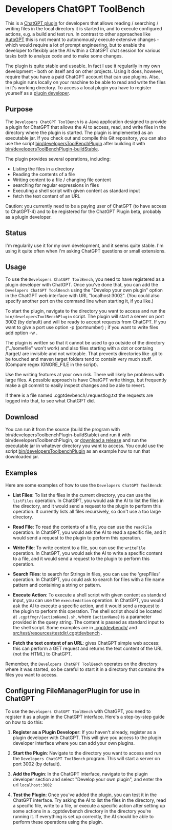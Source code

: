 # Developers ChatGPT ToolBench

This is a [ChatGPT plugin](https://chat.openai.com) for developers that allows reading / searching / writing files
in the local directory it is started in, and to execute configured actions, e.g. a build and test run.
In contrast to other approaches like [AutoGPT](https://github.com/Significant-Gravitas/AutoGPT) this is not meant to
autonomously execute extensive changes - which would require a lot of prompt engineering, but to enable the
developer to flexibly use the AI within a ChatGPT chat session for various tasks both to analyze code and to make
some changes.

The plugin is quite stable and useable. In fact I use it regularily in my own development - both on itself and on
other projects. Using it does, however, require that you have a paid ChatGPT account that can use plugins.
Also, the plugin runs locally on your machine to be able to read and write the files in it's working directory.
To access a local plugin you have to register yourself as a [plugin developer](https://openai.com/waitlist/plugins).

## Purpose

The `Developers ChatGPT ToolBench` is a Java application designed to provide a plugin for ChatGPT that allows the AI to
access, read, and write files in the directory where the plugin is started. The plugin is implemented as an
executable jar. If you check out and compile this Git repository, you can also use the script
[bin/developersToolBenchPlugin](bin/developersToolBenchPlugin) after building it with
[bin/developersToolBenchPlugin-buildStable](bin/developersToolBenchPlugin-buildStable).

The plugin provides several operations, including:

- Listing the files in a directory
- Reading the contents of a file
- Writing content to a file / changing file content
- searching for regular expressions in files
- Executing a shell script with given content as standard input
- fetch the text content of an URL

Caution: you currently need to be a paying user of ChatGPT (to have access to ChatGPT-4) and to be registered for the
ChatGPT Plugin beta, probably as a plugin developer.

## Status

I'm regularily use it for my own development, and it seems quite stable. I'm using it quite often when I'm asking
ChatGPT questions or small extensions.

## Usage

To use the `Developers ChatGPT ToolBench`, you need to have registered as a plugin developer with ChatGPT.
Once you've done that, you can add the `Developers ChatGPT ToolBench` using the
"Develop your own plugin" option in the ChatGPT web interface with URL "localhost:3002". (You could also specify
another port on the command line when starting it, if you like.)

To start the plugin, navigate to the directory you want to access and run the `bin/developersToolBenchPlugin` script.
The plugin will start a server on port 3002 (by default) and will be ready to accept requests from ChatGPT. If you
want to give a port use option -p (portnumber) ; if you want to write files add option -w .

The plugin is written so that it cannot be used to go outside of the directory ("../somefile" won't work) and also
files starting with a dot or containg /target/ are invisible and not writeable. That prevents directories like .git
to be touched and maven target folders tend to contain very much stuff.
(Compare regex IGNORE_FILE in the script).

Use the writing features at your own risk. There will likely be problems with large files. A possible approach is
have ChatGPT write things, but frequently make a git commit to easily inspect changes and be able to revert.

If there is a file named .cgptdevbench/.requestlog.txt the requests are logged into that, to see what ChatGPT did.

## Download

You can run it from the source (build the program with bin/developersToolbenchPlugin-buildStable) and run it with
bin/developersToolbenchPlugin, or [download a release](https://github.com/stoerr/DevelopersChatGPTToolBench/releases)
and run the executable jar in whatever directory you want to access. You could use the script
[bin/developersToolbenchPlugin](bin/developersToolbenchPlugin) as an example how to run that downloaded jar.

## Examples

Here are some examples of how to use the `Developers ChatGPT ToolBench`:

- **List Files**: To list the files in the current directory, you can use the `listFiles` operation. In ChatGPT, you
  would ask the AI to list the files in the directory, and it would send a request to the plugin to perform this
  operation. It currently lists all files recursively, so don't use a too large directory.

- **Read File**: To read the contents of a file, you can use the `readFile` operation. In ChatGPT, you would ask the AI
  to read a specific file, and it would send a request to the plugin to perform this operation.

- **Write File**: To write content to a file, you can use the `writeFile` operation. In ChatGPT, you would ask the AI to
  write a specific content to a file, and it would send a request to the plugin to perform this operation.

- **Search Files**: to search for Strings in files, you can use the 'grepFiles' operation. In ChatGPT, you could ask
  to search for files with a file name pattern and containing a string or pattern.

- **Execute Action**: To execute a shell script with given content as standard input, you can use the `executeAction`
  operation. In ChatGPT, you would ask the AI to execute a specific action, and it would send a request to the plugin to
  perform this operation. The shell script should be located at `.cgptfmgr/{actionName}.sh`, where `{actionName}` is a
  parameter provided in the query string. The content is passed as standard input to the shell script. Some examples
  are in [.cgptdevbench/](.cgptdevbench/) and
  [src/test/resources/testdir/.cgptdevbench](src/test/resources/testdir/.cgptdevbench) .

- **Fetch the text content of an URL**: gives ChatGPT simple web access: this can perform a GET request and returns
  the text content of the URL (not the HTML) to ChatGPT.

Remember, the `Developers ChatGPT ToolBench` operates on the directory where it was started,
so be careful to start it in a directory that contains the files you want to access.

## Configuring FileManagerPlugin for use in ChatGPT

To use the `Developers ChatGPT ToolBench` with ChatGPT, you need to register it as a plugin in the ChatGPT interface.
Here's a step-by-step guide on how to do this:

1. **Register as a Plugin Developer**: If you haven't already, register as a plugin developer with ChatGPT. This will
   give you access to the plugin developer interface where you can add your own plugins.

2. **Start the Plugin**: Navigate to the directory you want to access and run the `Developers ChatGPT ToolBench`
   program. This will start a server on port 3002 (by default).

3. **Add the Plugin**: In the ChatGPT interface, navigate to the plugin developer section and select "Develop your own
   plugin", and enter the url `localhost:3002`

4. **Test the Plugin**: Once you've added the plugin, you can test it in the ChatGPT interface. Try asking the AI to
   list the files in the directory, read a specific file, write to a file, or execute a specific action after
   setting up some actions in a .cgptdevbench directory in the directory you're running it. If everything
   is set up correctly, the AI should be able to perform these operations using the plugin.
